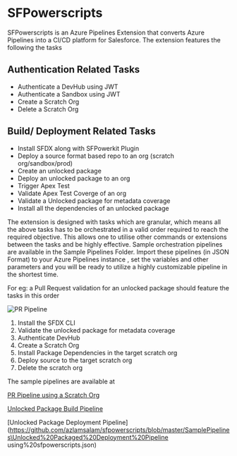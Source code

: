 


# SFPowerscripts

SFPowerscripts is an Azure Pipelines Extension that converts Azure Pipelines into a CI/CD platform for Salesforce. The extension features the following the tasks

## Authentication Related Tasks

 
 - Authenticate a DevHub using JWT
 - Authenticate a Sandbox using JWT
 - Create a Scratch Org
 - Delete a Scratch Org

## Build/ Deployment Related Tasks

 
 -  Install SFDX along with SFPowerkit Plugin
 -  Deploy a source format based repo to an org (scratch org/sandbox/prod)
 -  Create an unlocked package 
 -  Deploy an unlocked package to an org
 -  Trigger Apex Test
 -  Validate Apex Test Coverge of an org
 -  Validate a Unlocked package for metadata coverage 
 -   Install all the dependencies of an unlocked package

The extension is designed with tasks which are granular,  which means all the above tasks has to be orchestrated in a valid order required to reach the required objective.  This allows one to utilise other commands or extensions between the tasks and be highly effective.  Sample orchestration pipelines are available in the Sample Pipelines Folder. Import these pipelines (in JSON Format) to your Azure  Pipelines instance , set the variables and other parameters and you will be ready to utilize a highly customizable pipeline in the shortest time.

For eg: a Pull Request validation for an unlocked package  should feature the tasks in this order

![PR Pipeline](https://github.com/azlamsalam/sfpowerscripts/blob/master/images/pr_pipeline.PNG)


 1. Install the SFDX CLI
 2. Validate the unlocked package for metadata coverage
 3. Authenticate DevHub
 4.  Create a Scratch Org
 5. Install Package Dependencies in the target scratch org
 6. Deploy source to the target scratch org
 7. Delete the scratch org
 
 The sample pipelines are available at 
 
[PR Pipeline using a Scratch Org](https://github.com/azlamsalam/sfpowerscripts/blob/master/SamplePipelines/PR%20Source%20Format%20%5BScratch%20Orgs%5D%20using%20sfpowerscripts.json)
 
[Unlocked Package Build Pipeline](https://github.com/azlamsalam/sfpowerscripts/blob/master/SamplePipelines/Unlocked%20Package%20Build%20using%20sfpowerscript.json)

[Unlocked Package Deployment Pipeline](https://github.com/azlamsalam/sfpowerscripts/blob/master/SamplePipelines\Unlocked%20Packaged%20Deployment%20Pipeline using%20sfpowerscripts.json)


  




